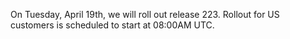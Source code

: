 On Tuesday, April 19th, we will roll out release 223. Rollout for US customers is scheduled to start at 08:00AM UTC.

